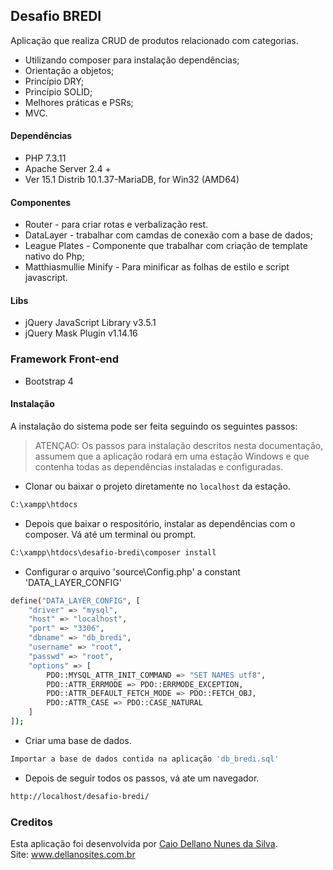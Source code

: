 ## Desafio BREDI
Aplicação que realiza CRUD de produtos relacionado com categorias.
* Utilizando composer para instalação dependências;
* Orientação a objetos;
* Princípio DRY;
* Princípio SOLID;
* Melhores práticas e PSRs;
* MVC.

#### Dependências
* PHP 7.3.11
* Apache Server 2.4 +
* Ver 15.1 Distrib 10.1.37-MariaDB, for Win32 (AMD64)

#### Componentes
* Router - para criar rotas e verbalização rest.
* DataLayer - trabalhar com camdas de conexão com a base de dados;
* League Plates - Componente que trabalhar com criação de template nativo do Php;
* Matthiasmullie Minify - Para minificar as folhas de estilo e script javascript.

#### Libs
* jQuery JavaScript Library v3.5.1
* jQuery Mask Plugin v1.14.16

### Framework Front-end
* Bootstrap 4

#### Instalação
A instalação do sistema pode ser feita seguindo os seguintes passos:
> ATENÇAO: Os passos para instalação descritos nesta documentação, assumem que a aplicação rodará em uma estação Windows e que contenha todas as dependências instaladas e configuradas.

* Clonar ou baixar o projeto diretamente no `localhost` da estação.
```bash
C:\xampp\htdocs
```
* Depois que baixar o respositório, instalar as dependências com o composer. Vá até um terminal ou prompt.
```bash
C:\xampp\htdocs\desafio-bredi\composer install
```
* Configurar o arquivo 'source\Config.php' a constant 'DATA_LAYER_CONFIG'
```bash
define("DATA_LAYER_CONFIG", [
    "driver" => "mysql",
    "host" => "localhost",
    "port" => "3306",
    "dbname" => "db_bredi",
    "username" => "root",
    "passwd" => "root",
    "options" => [
        PDO::MYSQL_ATTR_INIT_COMMAND => "SET NAMES utf8",
        PDO::ATTR_ERRMODE => PDO::ERRMODE_EXCEPTION,
        PDO::ATTR_DEFAULT_FETCH_MODE => PDO::FETCH_OBJ,
        PDO::ATTR_CASE => PDO::CASE_NATURAL
    ]
]);
```
* Criar uma base de dados. 
```bash
Importar a base de dados contida na aplicação 'db_bredi.sql'
```

* Depois de seguir todos os passos, vá ate um navegador.
```bash
http://localhost/desafio-bredi/
```
### Creditos
Esta aplicação foi desenvolvida por [Caio Dellano Nunes da Silva](mailto:bladellano@gmail.com).
<br>
Site: www.dellanosites.com.br
